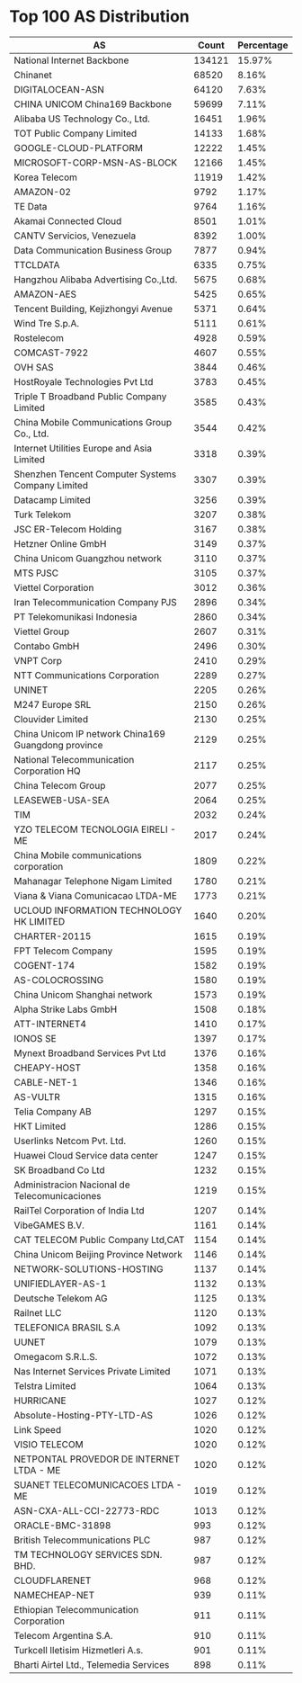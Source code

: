 # Top 100 AS Distribution
| AS | Count | Percentage |
|----|----|----|
| National Internet Backbone | 134121 | 15.97% |
| Chinanet | 68520 | 8.16% |
| DIGITALOCEAN-ASN | 64120 | 7.63% |
| CHINA UNICOM China169 Backbone | 59699 | 7.11% |
| Alibaba US Technology Co., Ltd. | 16451 | 1.96% |
| TOT Public Company Limited | 14133 | 1.68% |
| GOOGLE-CLOUD-PLATFORM | 12222 | 1.45% |
| MICROSOFT-CORP-MSN-AS-BLOCK | 12166 | 1.45% |
| Korea Telecom | 11919 | 1.42% |
| AMAZON-02 | 9792 | 1.17% |
| TE Data | 9764 | 1.16% |
| Akamai Connected Cloud | 8501 | 1.01% |
| CANTV Servicios, Venezuela | 8392 | 1.00% |
| Data Communication Business Group | 7877 | 0.94% |
| TTCLDATA | 6335 | 0.75% |
| Hangzhou Alibaba Advertising Co.,Ltd. | 5675 | 0.68% |
| AMAZON-AES | 5425 | 0.65% |
| Tencent Building, Kejizhongyi Avenue | 5371 | 0.64% |
| Wind Tre S.p.A. | 5111 | 0.61% |
| Rostelecom | 4928 | 0.59% |
| COMCAST-7922 | 4607 | 0.55% |
| OVH SAS | 3844 | 0.46% |
| HostRoyale Technologies Pvt Ltd | 3783 | 0.45% |
| Triple T Broadband Public Company Limited | 3585 | 0.43% |
| China Mobile Communications Group Co., Ltd. | 3544 | 0.42% |
| Internet Utilities Europe and Asia Limited | 3318 | 0.39% |
| Shenzhen Tencent Computer Systems Company Limited | 3307 | 0.39% |
| Datacamp Limited | 3256 | 0.39% |
| Turk Telekom | 3207 | 0.38% |
| JSC ER-Telecom Holding | 3167 | 0.38% |
| Hetzner Online GmbH | 3149 | 0.37% |
| China Unicom Guangzhou network | 3110 | 0.37% |
| MTS PJSC | 3105 | 0.37% |
| Viettel Corporation | 3012 | 0.36% |
| Iran Telecommunication Company PJS | 2896 | 0.34% |
| PT Telekomunikasi Indonesia | 2860 | 0.34% |
| Viettel Group | 2607 | 0.31% |
| Contabo GmbH | 2496 | 0.30% |
| VNPT Corp | 2410 | 0.29% |
| NTT Communications Corporation | 2289 | 0.27% |
| UNINET | 2205 | 0.26% |
| M247 Europe SRL | 2150 | 0.26% |
| Clouvider Limited | 2130 | 0.25% |
| China Unicom IP network China169 Guangdong province | 2129 | 0.25% |
| National Telecommunication Corporation HQ | 2117 | 0.25% |
| China Telecom Group | 2077 | 0.25% |
| LEASEWEB-USA-SEA | 2064 | 0.25% |
| TIM | 2032 | 0.24% |
| YZO TELECOM TECNOLOGIA EIRELI - ME | 2017 | 0.24% |
| China Mobile communications corporation | 1809 | 0.22% |
| Mahanagar Telephone Nigam Limited | 1780 | 0.21% |
| Viana & Viana Comunicacao LTDA-ME | 1773 | 0.21% |
| UCLOUD INFORMATION TECHNOLOGY HK LIMITED | 1640 | 0.20% |
| CHARTER-20115 | 1615 | 0.19% |
| FPT Telecom Company | 1595 | 0.19% |
| COGENT-174 | 1582 | 0.19% |
| AS-COLOCROSSING | 1580 | 0.19% |
| China Unicom Shanghai network | 1573 | 0.19% |
| Alpha Strike Labs GmbH | 1508 | 0.18% |
| ATT-INTERNET4 | 1410 | 0.17% |
| IONOS SE | 1397 | 0.17% |
| Mynext Broadband Services Pvt Ltd | 1376 | 0.16% |
| CHEAPY-HOST | 1358 | 0.16% |
| CABLE-NET-1 | 1346 | 0.16% |
| AS-VULTR | 1315 | 0.16% |
| Telia Company AB | 1297 | 0.15% |
| HKT Limited | 1286 | 0.15% |
| Userlinks Netcom Pvt. Ltd. | 1260 | 0.15% |
| Huawei Cloud Service data center | 1247 | 0.15% |
| SK Broadband Co Ltd | 1232 | 0.15% |
| Administracion Nacional de Telecomunicaciones | 1219 | 0.15% |
| RailTel Corporation of India Ltd | 1207 | 0.14% |
| VibeGAMES B.V. | 1161 | 0.14% |
| CAT TELECOM Public Company Ltd,CAT | 1154 | 0.14% |
| China Unicom Beijing Province Network | 1146 | 0.14% |
| NETWORK-SOLUTIONS-HOSTING | 1137 | 0.14% |
| UNIFIEDLAYER-AS-1 | 1132 | 0.13% |
| Deutsche Telekom AG | 1125 | 0.13% |
| Railnet LLC | 1120 | 0.13% |
| TELEFONICA BRASIL S.A | 1092 | 0.13% |
| UUNET | 1079 | 0.13% |
| Omegacom S.R.L.S. | 1072 | 0.13% |
| Nas Internet Services Private Limited | 1071 | 0.13% |
| Telstra Limited | 1064 | 0.13% |
| HURRICANE | 1027 | 0.12% |
| Absolute-Hosting-PTY-LTD-AS | 1026 | 0.12% |
| Link Speed | 1020 | 0.12% |
| VISIO TELECOM | 1020 | 0.12% |
| NETPONTAL PROVEDOR DE INTERNET LTDA - ME | 1020 | 0.12% |
| SUANET TELECOMUNICACOES LTDA - ME | 1019 | 0.12% |
| ASN-CXA-ALL-CCI-22773-RDC | 1013 | 0.12% |
| ORACLE-BMC-31898 | 993 | 0.12% |
| British Telecommunications PLC | 987 | 0.12% |
| TM TECHNOLOGY SERVICES SDN. BHD. | 987 | 0.12% |
| CLOUDFLARENET | 968 | 0.12% |
| NAMECHEAP-NET | 939 | 0.11% |
| Ethiopian Telecommunication Corporation | 911 | 0.11% |
| Telecom Argentina S.A. | 910 | 0.11% |
| Turkcell Iletisim Hizmetleri A.s. | 901 | 0.11% |
| Bharti Airtel Ltd., Telemedia Services | 898 | 0.11% |
